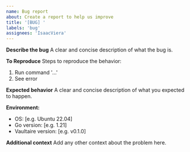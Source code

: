 ```yaml
---
name: Bug report
about: Create a report to help us improve
title: '[BUG] '
labels: 'bug'
assignees: 'IsaacViera'
---
```


**Describe the bug**
A clear and concise description of what the bug is.

**To Reproduce**
Steps to reproduce the behavior:
1. Run command '...'
2. See error

**Expected behavior**
A clear and concise description of what you expected to happen.

**Environment:**
 - OS: [e.g. Ubuntu 22.04]
 - Go version: [e.g. 1.21]
 - Vaultaire version: [e.g. v0.1.0]

**Additional context**
Add any other context about the problem here.

